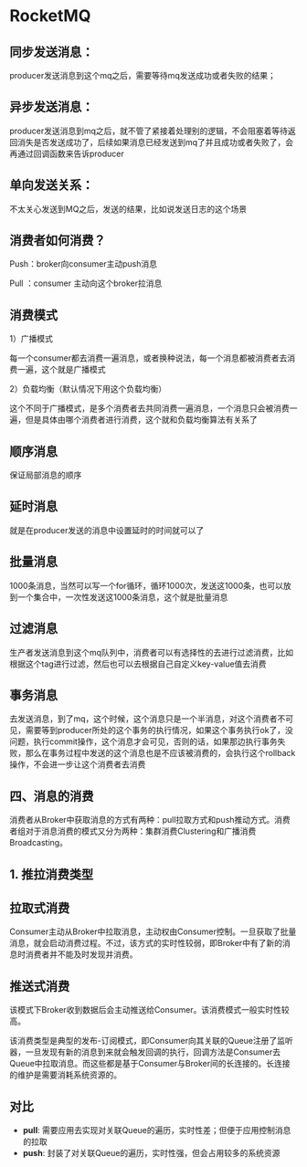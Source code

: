 # RocketMQ

## 同步发送消息：
producer发送消息到这个mq之后，需要等待mq发送成功或者失败的结果；

## 异步发送消息：
producer发送消息到mq之后，就不管了紧接着处理别的逻辑，不会阻塞着等待返回消失是否发送成功了，后续如果消息已经发送到mq了并且成功或者失败了，会再通过回调函数来告诉producer

## 单向发送关系：

不太关心发送到MQ之后，发送的结果，比如说发送日志的这个场景



## 消费者如何消费？

Push：broker向consumer主动push消息

Pull ：consumer 主动向这个broker拉消息

## 消费模式

1）广播模式

每一个consumer都去消费一遍消息，或者换种说法，每一个消息都被消费者去消费一遍，这个就是广播模式

2）负载均衡（默认情况下用这个负载均衡）

这个不同于广播模式，是多个消费者去共同消费一遍消息，一个消息只会被消费一遍，但是具体由哪个消费者进行消费，这个就和负载均衡算法有关系了

## 顺序消息

保证局部消息的顺序

## 延时消息

就是在producer发送的消息中设置延时的时间就可以了

## 批量消息

1000条消息，当然可以写一个for循环，循环1000次，发送这1000条，也可以放到一个集合中，一次性发送这1000条消息，这个就是批量消息

## 过滤消息

生产者发送消息到这个mq队列中，消费者可以有选择性的去进行过滤消费，比如根据这个tag进行过滤，然后也可以去根据自己自定义key-value值去消费

## 事务消息

去发送消息，到了mq，这个时候，这个消息只是一个半消息，对这个消费者不可见，需要等到producer所处的这个事务的执行情况，如果这个事务执行ok了，没问题，执行commit操作，这个消息才会可见，否则的话，如果那边执行事务失败，那么在事务过程中发送的这个消息也是不应该被消费的，会执行这个rollback操作，不会进一步让这个消费者去消费

##  四、消息的消费

消费者从Broker中获取消息的方式有两种：pull拉取方式和push推动方式。消费者组对于消息消费的模式又分为两种：集群消费Clustering和广播消费Broadcasting。

## 1. 推拉消费类型

## 拉取式消费

Consumer主动从Broker中拉取消息，主动权由Consumer控制。一旦获取了批量消息，就会启动消费过程。不过，该方式的实时性较弱，即Broker中有了新的消息时消费者并不能及时发现并消费。

## 推送式消费

该模式下Broker收到数据后会主动推送给Consumer。该消费模式一般实时性较高。

该消费类型是典型的发布-订阅模式，即Consumer向其关联的Queue注册了监听器，一旦发现有新的消息到来就会触发回调的执行，回调方法是Consumer去Queue中拉取消息。而这些都是基于Consumer与Broker间的长连接的。长连接的维护是需要消耗系统资源的。

## 对比

- **pull**: 需要应用去实现对关联Queue的遍历，实时性差；但便于应用控制消息的拉取
- **push**: 封装了对关联Queue的遍历，实时性强，但会占用较多的系统资源